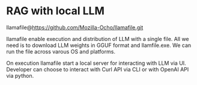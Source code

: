 # RAG with local LLM

llamafile@https://github.com/Mozilla-Ocho/llamafile.git

llamafile enable execution and distribution of LLM with a single file.
All we need is to download LLM weights in GGUF format and llamfile.exe.
We can run the file across varous OS and platforms.

On execution llamafile start a local server for interacting with LLM via UI.
Developer can choose to interact with Curl API via CLI or with OpenAI API via python.

